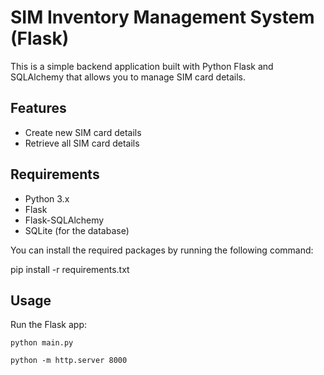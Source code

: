 # SIM Inventory Management System (Flask)

This is a simple backend application built with Python Flask and SQLAlchemy that allows you to manage SIM card details.

## Features

- Create new SIM card details
- Retrieve all SIM card details

## Requirements

- Python 3.x
- Flask
- Flask-SQLAlchemy
- SQLite (for the database)

You can install the required packages by running the following command:

pip install -r requirements.txt

## Usage

Run the Flask app:
```
python main.py

python -m http.server 8000
```


